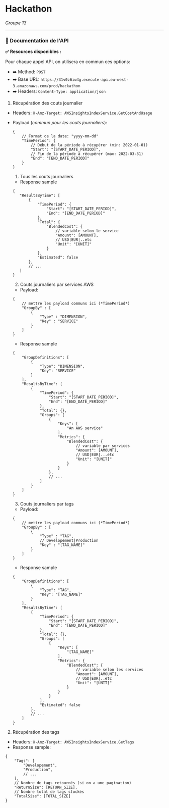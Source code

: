# Hackathon 
*Groupe 13*

---
### 📝 Documentation de l'API

**✅ Resources disponibles :**

Pour chaque appel API, on utilisera en commun ces options:
- ➡️ Method: `POST`
- ➡️ Base URL: `https://31v0z6iw4g.execute-api.eu-west-3.amazonaws.com/prod/hackathon`
- ➡️ Headers: `Content-Type: application/json`

1. Récupération des couts journalier
- Headers: `X-Amz-Target: AWSInsightsIndexService.GetCostAndUsage`
- Payload (*commun pour les couts journaliers*):
    ```jsonc
    {
        // Format de la date: "yyyy-mm-dd"
        "TimePeriod": {
            // Début de la période à récupérer (min: 2022-01-01)
            "Start": "[START_DATE_PERIOD]", 
            // Fin de la période à récupérer (max: 2022-03-31)
            "End": "[END_DATE_PERIOD]"
        }
    }
    ```
    1. Tous les couts journaliers
    - Response sample
     ```jsonc
    {
        "ResultsByTime": [
            {
                "TimePeriod": {
                    "Start": "[START_DATE_PERIOD]",
                    "End": "[END_DATE_PERIOD]"
                },
                "Total": {
                    "BlendedCost": {
                        // variable selon le service
                        "Amount": [AMOUNT],
                        // USD|EUR|..etc
                        "Unit": "[UNIT]"
                    }
                },
                "Estimated": false
            },
            // ...
        ]
    }
    ```

    2. Couts journaliers par services AWS
    - Payload:
    ```jsonc
    {
        // mettre les payload communs ici (*TimePeriod*)
        "GroupBy" : [
            {
                "Type" : "DIMENSION",
                "Key" : "SERVICE"
            }
        ]
    }
    ```
    - Response sample
    ```jsonc
    {
        "GroupDefinitions": [
            {
                "Type": "DIMENSION",
                "Key": "SERVICE"
            }
        ],
        "ResultsByTime": [
            {
                "TimePeriod": {
                    "Start": "[START_DATE_PERIOD]",
                    "End": "[END_DATE_PERIOD]"
                },
                "Total": {},
                "Groups": [
                    {
                        "Keys": [
                            "An AWS service"
                        ],
                        "Metrics": {
                            "BlendedCost": {
                                // variable par services
                                "Amount": [AMOUNT],
                                // USD|EUR|...etc
                                "Unit": "[UNIT]"
                            }
                        }
                    },
                    // ...
                ]
            }
        ]
    }
    ```

    3. Couts journaliers par tags
    - Payload:
    ```jsonc
    {
        // mettre les payload communs ici (*TimePeriod*)
        "GroupBy" : [
            {
                "Type" : "TAG",
                // Developement|Production
                "Key" : "[TAG_NAME]"
            }
        ]
    }
    ```
    - Response sample
    ```jsonc
    {
        "GroupDefinitions": [
            {
                "Type": "TAG",
                "Key": "[TAG_NAME]"
            }
        ],
        "ResultsByTime": [
            {
                "TimePeriod": {
                    "Start": "[START_DATE_PERIOD]",
                    "End": "[END_DATE_PERIOD]"
                },
                "Total": {},
                "Groups": [
                    {
                        "Keys": [
                            "[TAG_NAME]"
                        ],
                        "Metrics": {
                            "BlendedCost": {
                                // variable selon les services
                                "Amount": [AMOUNT],
                                // USD|EUR|..etc
                                "Unit": "[UNIT]"
                            }
                        }
                    }
                ],
                "Estimated": false
            },
            // ...
        ]
    }
    ```

2. Récupération des tags
- Headers: `X-Amz-Target: AWSInsightsIndexService.GetTags`
- Response sample:
```jsonc
{
    "Tags": [
        "Developement",
        "Production",
        // ...
    ],
    // Nombre de tags retournés (si on a une pagination)
    "ReturnSize": [RETURN_SIZE],
    // Nombre total de tags stockés
    "TotalSize": [TOTAL_SIZE]
}
```